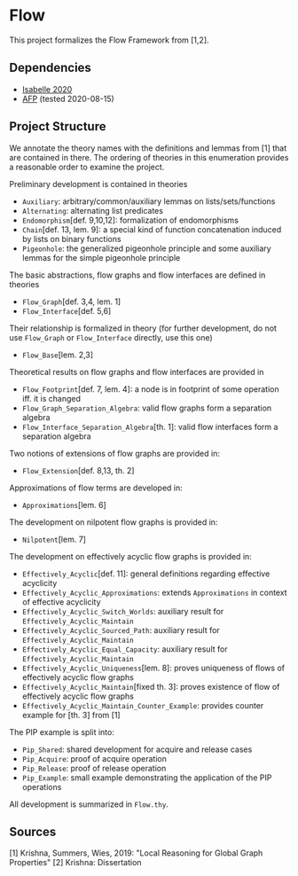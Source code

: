 # Flow

This project formalizes the Flow Framework from [1,2].

## Dependencies

- [Isabelle 2020](https://isabelle.in.tum.de/)
- [AFP](https://www.isa-afp.org/) (tested 2020-08-15)

## Project Structure

We annotate the theory names with the definitions and lemmas from [1] that are contained in there.
The ordering of theories in this enumeration provides a reasonable order to examine the project.

Preliminary development is contained in theories
- `Auxiliary`: arbitrary/common/auxiliary lemmas on lists/sets/functions
- `Alternating`: alternating list predicates
- `Endomorphism`[def. 9,10,12]: formalization of endomorphisms
- `Chain`[def. 13, lem. 9]: a special kind of function concatenation induced by lists on binary functions
- `Pigeonhole`: the generalized pigeonhole principle and some auxiliary lemmas for the simple pigeonhole principle

The basic abstractions, flow graphs and flow interfaces are defined in theories
- `Flow_Graph`[def. 3,4, lem. 1]
- `Flow_Interface`[def. 5,6]

Their relationship is formalized in theory (for further development,
do not use `Flow_Graph` or `Flow_Interface` directly, use this one)
- `Flow_Base`[lem. 2,3]

Theoretical results on flow graphs and flow interfaces are provided in
- `Flow_Footprint`[def. 7, lem. 4]: a node is in footprint of some operation iff. it is changed
- `Flow_Graph_Separation_Algebra`: valid flow graphs form a separation algebra
- `Flow_Interface_Separation_Algebra`[th. 1]: valid flow interfaces form a separation algebra

Two notions of extensions of flow graphs are provided in:
- `Flow_Extension`[def. 8,13, th. 2]

Approximations of flow terms are developed in:
- `Approximations`[lem. 6]

The development on nilpotent flow graphs is provided in:
- `Nilpotent`[lem. 7]

The development on effectively acyclic flow graphs is provided in:
- `Effectively_Acyclic`[def. 11]: general definitions regarding effective acyclicity
- `Effectively_Acyclic_Approximations`: extends `Approximations` in context of effective acyclicity
- `Effectively_Acyclic_Switch_Worlds`: auxiliary result for `Effectively_Acyclic_Maintain`
- `Effectively_Acyclic_Sourced_Path`: auxiliary result for `Effectively_Acyclic_Maintain`
- `Effectively_Acyclic_Equal_Capacity`: auxiliary result for `Effectively_Acyclic_Maintain`
- `Effectively_Acyclic_Uniqueness`[lem. 8]: proves uniqueness of flows of effectively acyclic flow graphs
- `Effectively_Acyclic_Maintain`[fixed th. 3]: proves existence of flow of effectively acyclic flow graphs
- `Effectively_Acyclic_Maintain_Counter_Example`: provides counter example for [th. 3] from [1]

The PIP example is split into:
- `Pip_Shared`: shared development for acquire and release cases
- `Pip_Acquire`: proof of acquire operation
- `Pip_Release`: proof of release operation
- `Pip_Example`: small example demonstrating the application of the PIP operations

All development is summarized in `Flow.thy`.

## Sources

[1] Krishna, Summers, Wies, 2019: "Local Reasoning for Global Graph Properties"
[2] Krishna: Dissertation
